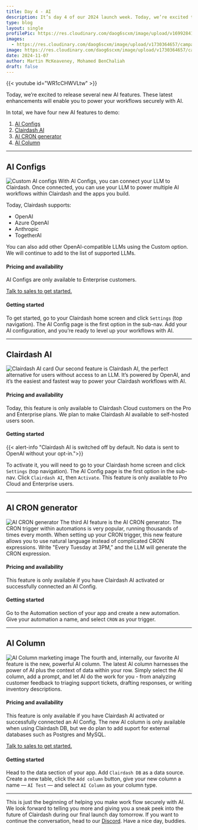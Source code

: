 ```yaml
---
title: Day 4 - AI
description: It’s day 4 of our 2024 launch week. Today, we’re excited to release several new AI features. These latest enhancements will enable you to power your workflows securely with AI. 
type: blog
layout: single
profilePic: https://res.cloudinary.com/daog6scxm/image/upload/v1699284176/Branding/Assets/Symbol/RGB/Full%20Colour/bb-symbol-trans_v60zdz.svg
images:
  - https://res.cloudinary.com/daog6scxm/image/upload/v1730364657/campaigns/3.0/day%204/day_4_light_boovwx.png
image: https://res.cloudinary.com/daog6scxm/image/upload/v1730364657/campaigns/3.0/day%204/day_4_light_boovwx.png
date: 2024-11-07
author: Martin McKeaveney, Mohamed BenChaliah
draft: false
---
```


{{< youtube id="WR1cCHWVLtw" >}}


Today, we’re excited to release several new AI features. These latest enhancements will enable you to power your workflows securely with AI.

In total, we have four new AI features to demo:

1. [AI Configs](#ai-configs)
2. [Clairdash AI](#clairdash-ai)
3. [AI CRON generator](#ai-cron-generator)
4. [AI Column](#ai-column)

---

## AI Configs
![Custom AI configs](https://res.cloudinary.com/daog6scxm/image/upload/v1730373987/campaigns/3.0/day%204/AI_Configs_light_icwbvh.svg)
With AI Configs, you can connect your LLM to Clairdash. Once connected, you can use your LLM to power multiple AI workflows within Clairdash and the apps you build.

Today, Clairdash supports:

- OpenAI
- Azure OpenAI
- Anthropic
- TogetherAI

You can also add other OpenAI-compatible LLMs using the Custom option. We will continue to add to the list of supported LLMs.

#### Pricing and availability
AI Configs are only available to Enterprise customers. 

[Talk to sales to get started.](/contact)


#### Getting started
To get started, go to your Clairdash home screen and click `Settings` (top navigation). The AI Config page is the first option in the sub-nav. Add your AI configuration, and you’re ready to level up your workflows with AI.

---

 
## Clairdash AI
![Clairdash AI card](https://res.cloudinary.com/daog6scxm/image/upload/v1730373988/campaigns/3.0/day%204/clairdash_ai_na71fi.svg)
Our second feature is Clairdash AI, the perfect alternative for users without access to an LLM.  It’s powered by OpenAI, and it’s the easiest and fastest way to power your Clairdash workflows with AI. 

#### Pricing and availability
Today, this feature is only available to Clairdash Cloud customers on the Pro and Enterprise plans. We plan to make Clairdash AI available to self-hosted users soon.

#### Getting started
{{< alert-info "Clairdash AI is switched off by default. No data is sent to OpenAI without your opt-in.">}}

To activate it, you will need to go to your Clairdash home screen and click `Settings` (top navigation). The AI Config page is the first option in the sub-nav. Click `Clairdash AI`, then `Activate`. This feature is only available to Pro Cloud and Enterprise users.

---

## AI CRON generator
![AI CRON generator](https://res.cloudinary.com/daog6scxm/image/upload/v1730366908/campaigns/3.0/day%204/CRONx2_fvsxlb.webp)
The third AI feature is the AI CRON generator. The CRON trigger within automations is very popular, running thousands of times every month. When setting up your CRON trigger, this new feature allows you to use natural language instead of complicated CRON expressions. Write "Every Tuesday at 3PM,” and the LLM will generate the CRON expression.

#### Pricing and availability
This feature is only available if you have Clairdash AI activated or successfully connected an AI Config.

#### Getting started
Go to the Automation section of your app and create a new automation. Give your automation a name, and select `CRON` as your trigger.

---

## AI Column
![AI Column marketing image](https://res.cloudinary.com/daog6scxm/image/upload/v1730366489/campaigns/3.0/day%204/AI_Columns_large_ssrrr4.png)
The fourth and, internally, our favorite AI feature is the new, powerful AI column. The latest AI column harnesses the power of AI plus the context of data within your row. Simply select the AI column, add a prompt, and let AI do the work for you - from analyzing customer feedback to triaging support tickets, drafting responses, or writing inventory descriptions. 

#### Pricing and availability
This feature is only available if you have Clairdash AI activated or successfully connected an AI Config. The new AI column is only available when using Clairdash DB, but we do plan to add suport for external databases such as Postgres and MySQL. 

[Talk to sales to get started.](/contact)

#### Getting started
Head to the data section of your app. Add `Clairdash DB` as a data source. Create a new table, click the `Add column` button, give your new column a name — `AI Test` — and select `AI Column` as your column type.

---

This is just the beginning of helping you make work flow securely with AI. We look forward to telling you more and giving you a sneak peek into the future of Clairdash during our final launch day tomorrow. If you want to continue the conversation, head to our [Discord](https://discord.com/invite/ZepTmGbtfF). Have a nice day, buddies.